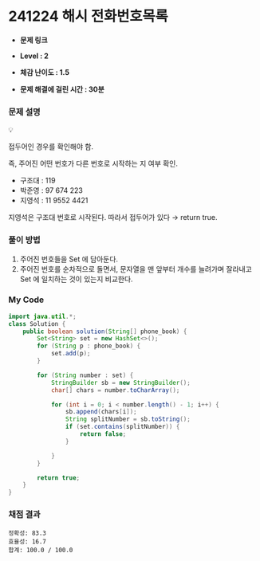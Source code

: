 # 241224 해시 전화번호목록

- **문제 링크**
    
    [](https://school.programmers.co.kr/learn/courses/30/lessons/42577)
    
- **Level : 2**
- **체감 난이도 : 1.5**
- **문제 해결에 걸린 시간 : 30분**

### 문제 설명

<aside>
💡

접두어인 경우를 확인해야 함.

즉, 주어진 어떤 번호가 다른 번호로 시작하는 지 여부 확인.

- 구조대 : 119
- 박준영 : 97 674 223
- 지영석 : 11 9552 4421

지영석은 구조대 번호로 시작된다. 따라서 접두어가 있다 → return true.

</aside>

### 풀이 방법

<aside>

1. 주어진 번호들을 Set 에 담아둔다.
2. 주어진 번호를 순차적으로 돌면서, 문자열을 맨 앞부터 개수를 늘려가며 잘라내고 Set 에 일치하는 것이 있는지 비교한다.
</aside>

### My Code

```java
import java.util.*;
class Solution {
    public boolean solution(String[] phone_book) {
        Set<String> set = new HashSet<>();
        for (String p : phone_book) {
            set.add(p);
        }

        for (String number : set) {
            StringBuilder sb = new StringBuilder();
            char[] chars = number.toCharArray();

            for (int i = 0; i < number.length() - 1; i++) {
                sb.append(chars[i]);
                String splitNumber = sb.toString();
                if (set.contains(splitNumber)) {
                    return false;
                }

            }
        }

        return true;
    }
}
```

### 채점 결과

```
정확성: 83.3
효율성: 16.7
합계: 100.0 / 100.0
```